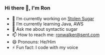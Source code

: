 ### Hi there 👋, I'm Ron

- 🔭 I’m currently working on [Stolen Sugar](https://github.com/stolen-sugar)
- 🌱 I’m currently learning Java, AWS
- 💬 Ask me about syntactic sugar
- 📫 How to reach me: ronwalker@sent.com
- 😄 Pronouns: He/Him
- ⚡ Fun fact: I code with my voice
